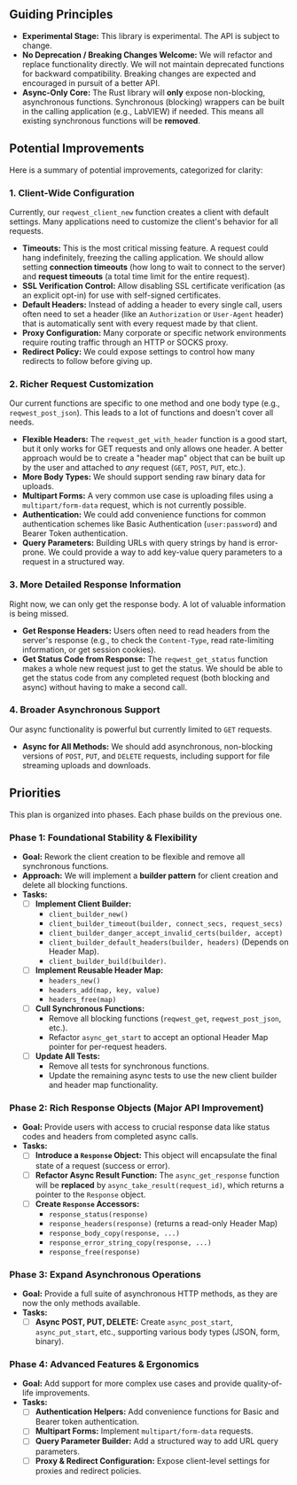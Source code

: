 ## Guiding Principles

*   **Experimental Stage:** This library is experimental. The API is subject to change.
*   **No Deprecation / Breaking Changes Welcome:** We will refactor and replace functionality directly. We will not maintain deprecated functions for backward compatibility. Breaking changes are expected and encouraged in pursuit of a better API.
*   **Async-Only Core:** The Rust library will **only** expose non-blocking, asynchronous functions. Synchronous (blocking) wrappers can be built in the calling application (e.g., LabVIEW) if needed. This means all existing synchronous functions will be **removed**.

## Potential Improvements

Here is a summary of potential improvements, categorized for clarity:

### 1. Client-Wide Configuration

Currently, our `reqwest_client_new` function creates a client with default settings. Many applications need to customize the client's behavior for all requests.

*   **Timeouts:** This is the most critical missing feature. A request could hang indefinitely, freezing the calling application. We should allow setting **connection timeouts** (how long to wait to connect to the server) and **request timeouts** (a total time limit for the entire request).
*   **SSL Verification Control:** Allow disabling SSL certificate verification (as an explicit opt-in) for use with self-signed certificates.
*   **Default Headers:** Instead of adding a header to every single call, users often need to set a header (like an `Authorization` or `User-Agent` header) that is automatically sent with every request made by that client.
*   **Proxy Configuration:** Many corporate or specific network environments require routing traffic through an HTTP or SOCKS proxy.
*   **Redirect Policy:** We could expose settings to control how many redirects to follow before giving up.

### 2. Richer Request Customization

Our current functions are specific to one method and one body type (e.g., `reqwest_post_json`). This leads to a lot of functions and doesn't cover all needs.

*   **Flexible Headers:** The `reqwest_get_with_header` function is a good start, but it only works for GET requests and only allows one header. A better approach would be to create a "header map" object that can be built up by the user and attached to *any* request (`GET`, `POST`, `PUT`, etc.).
*   **More Body Types:** We should support sending raw binary data for uploads.
*   **Multipart Forms:** A very common use case is uploading files using a `multipart/form-data` request, which is not currently possible.
*   **Authentication:** We could add convenience functions for common authentication schemes like Basic Authentication (`user:password`) and Bearer Token authentication.
*   **Query Parameters:** Building URLs with query strings by hand is error-prone. We could provide a way to add key-value query parameters to a request in a structured way.

### 3. More Detailed Response Information

Right now, we can only get the response body. A lot of valuable information is being missed.

*   **Get Response Headers:** Users often need to read headers from the server's response (e.g., to check the `Content-Type`, read rate-limiting information, or get session cookies).
*   **Get Status Code from Response:** The `reqwest_get_status` function makes a whole new request just to get the status. We should be able to get the status code from any completed request (both blocking and async) without having to make a second call.

### 4. Broader Asynchronous Support

Our async functionality is powerful but currently limited to `GET` requests.

*   **Async for All Methods:** We should add asynchronous, non-blocking versions of `POST`, `PUT`, and `DELETE` requests, including support for file streaming uploads and downloads.

## Priorities

This plan is organized into phases. Each phase builds on the previous one.

### Phase 1: Foundational Stability & Flexibility
*   **Goal:** Rework the client creation to be flexible and remove all synchronous functions.
*   **Approach:** We will implement a **builder pattern** for client creation and delete all blocking functions.
*   **Tasks:**
    - [ ] **Implement Client Builder:**
        - `client_builder_new()`
        - `client_builder_timeout(builder, connect_secs, request_secs)`
        - `client_builder_danger_accept_invalid_certs(builder, accept)`
        - `client_builder_default_headers(builder, headers)` (Depends on Header Map).
        - `client_builder_build(builder)`.
    - [ ] **Implement Reusable Header Map:**
        - `headers_new()`
        - `headers_add(map, key, value)`
        - `headers_free(map)`
    - [ ] **Cull Synchronous Functions:**
        - Remove all blocking functions (`reqwest_get`, `reqwest_post_json`, etc.).
        - Refactor `async_get_start` to accept an optional Header Map pointer for per-request headers.
    - [ ] **Update All Tests:**
        - Remove all tests for synchronous functions.
        - Update the remaining async tests to use the new client builder and header map functionality.

### Phase 2: Rich Response Objects (Major API Improvement)
*   **Goal:** Provide users with access to crucial response data like status codes and headers from completed async calls.
*   **Tasks:**
    - [ ] **Introduce a `Response` Object:** This object will encapsulate the final state of a request (success or error).
    - [ ] **Refactor Async Result Function:** The `async_get_response` function will be **replaced** by `async_take_result(request_id)`, which returns a pointer to the `Response` object.
    - [ ] **Create `Response` Accessors:**
        - `response_status(response)`
        - `response_headers(response)` (returns a read-only Header Map)
        - `response_body_copy(response, ...)`
        - `response_error_string_copy(response, ...)`
        - `response_free(response)`

### Phase 3: Expand Asynchronous Operations
*   **Goal:** Provide a full suite of asynchronous HTTP methods, as they are now the only methods available.
*   **Tasks:**
    - [ ] **Async POST, PUT, DELETE:** Create `async_post_start`, `async_put_start`, etc., supporting various body types (JSON, form, binary).

### Phase 4: Advanced Features & Ergonomics
*   **Goal:** Add support for more complex use cases and provide quality-of-life improvements.
*   **Tasks:**
    - [ ] **Authentication Helpers:** Add convenience functions for Basic and Bearer token authentication.
    - [ ] **Multipart Forms:** Implement `multipart/form-data` requests.
    - [ ] **Query Parameter Builder:** Add a structured way to add URL query parameters.
    - [ ] **Proxy & Redirect Configuration:** Expose client-level settings for proxies and redirect policies.
